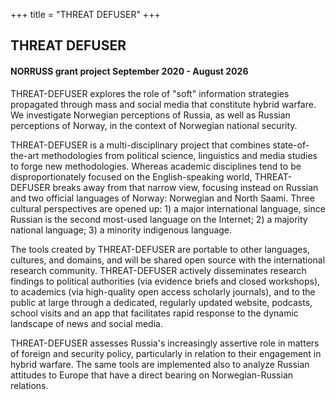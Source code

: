 +++
title = "THREAT DEFUSER"
+++

## THREAT DEFUSER

#### NORRUSS grant project September 2020 - August 2026

THREAT-DEFUSER explores the role of "soft" information strategies propagated
through mass and social media that constitute hybrid warfare. We investigate
Norwegian perceptions of Russia, as well as Russian perceptions of Norway, in
the context of Norwegian national security.

THREAT-DEFUSER is a
multi-disciplinary project that combines state-of-the-art methodologies from
political science, linguistics and media studies to forge new methodologies.
Whereas academic disciplines tend to be disproportionately focused on the
English-speaking world, THREAT-DEFUSER breaks away from that narrow view,
focusing instead on Russian and two official languages of Norway: Norwegian and
North Saami. Three cultural perspectives are opened up: 1) a major
international language, since Russian is the second most-used language on the
Internet; 2) a majority national language; 3) a minority indigenous language.

The tools created by THREAT-DEFUSER are portable to other languages, cultures,
and domains, and will be shared open source with the international research
community. THREAT-DEFUSER actively disseminates research findings to political
authorities (via evidence briefs and closed workshops), to academics (via
high-quality open access scholarly journals), and to the public at large
through a dedicated, regularly updated website, podcasts, school visits and an
app that facilitates rapid response to the dynamic landscape of news and social
media.

THREAT-DEFUSER assesses Russia's increasingly assertive role in matters
of foreign and security policy, particularly in relation to their engagement in
hybrid warfare. The same tools are implemented also to analyze Russian
attitudes to Europe that have a direct bearing on Norwegian-Russian relations.
